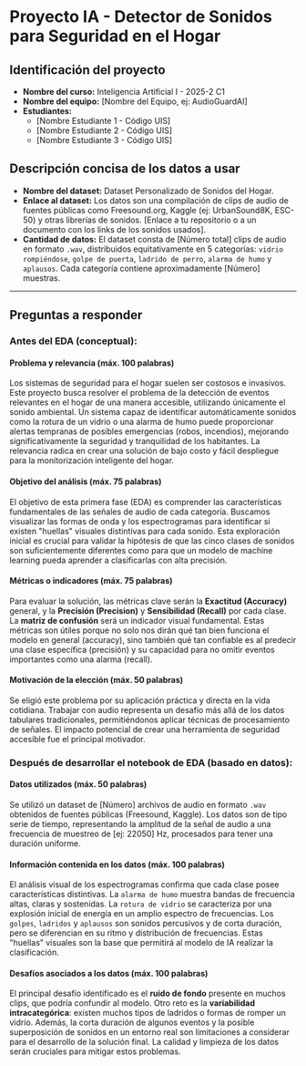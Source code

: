 # Proyecto IA - Detector de Sonidos para Seguridad en el Hogar

## Identificación del proyecto

*   **Nombre del curso:** Inteligencia Artificial I - 2025-2 C1
*   **Nombre del equipo:** [Nombre del Equipo, ej: AudioGuardAI]
*   **Estudiantes:**
    *   [Nombre Estudiante 1 - Código UIS]
    *   [Nombre Estudiante 2 - Código UIS]
    *   [Nombre Estudiante 3 - Código UIS]

## Descripción concisa de los datos a usar

*   **Nombre del dataset:** Dataset Personalizado de Sonidos del Hogar.
*   **Enlace al dataset:** Los datos son una compilación de clips de audio de fuentes públicas como Freesound.org, Kaggle (ej: UrbanSound8K, ESC-50) y otras librerías de sonidos. [Enlace a tu repositorio o a un documento con los links de los sonidos usados].
*   **Cantidad de datos:** El dataset consta de [Número total] clips de audio en formato `.wav`, distribuidos equitativamente en 5 categorías: `vidrio rompiéndose`, `golpe de puerta`, `ladrido de perro`, `alarma de humo` y `aplausos`. Cada categoría contiene aproximadamente [Número] muestras.

---

## Preguntas a responder

### Antes del EDA (conceptual):

#### Problema y relevancia (máx. 100 palabras)
Los sistemas de seguridad para el hogar suelen ser costosos e invasivos. Este proyecto busca resolver el problema de la detección de eventos relevantes en el hogar de una manera accesible, utilizando únicamente el sonido ambiental. Un sistema capaz de identificar automáticamente sonidos como la rotura de un vidrio o una alarma de humo puede proporcionar alertas tempranas de posibles emergencias (robos, incendios), mejorando significativamente la seguridad y tranquilidad de los habitantes. La relevancia radica en crear una solución de bajo costo y fácil despliegue para la monitorización inteligente del hogar.

#### Objetivo del análisis (máx. 75 palabras)
El objetivo de esta primera fase (EDA) es comprender las características fundamentales de las señales de audio de cada categoría. Buscamos visualizar las formas de onda y los espectrogramas para identificar si existen "huellas" visuales distintivas para cada sonido. Esta exploración inicial es crucial para validar la hipótesis de que las cinco clases de sonidos son suficientemente diferentes como para que un modelo de machine learning pueda aprender a clasificarlas con alta precisión.

#### Métricas o indicadores (máx. 75 palabras)
Para evaluar la solución, las métricas clave serán la **Exactitud (Accuracy)** general, y la **Precisión (Precision)** y **Sensibilidad (Recall)** por cada clase. La **matriz de confusión** será un indicador visual fundamental. Estas métricas son útiles porque no solo nos dirán qué tan bien funciona el modelo en general (accuracy), sino también qué tan confiable es al predecir una clase específica (precisión) y su capacidad para no omitir eventos importantes como una alarma (recall).

#### Motivación de la elección (máx. 50 palabras)
Se eligió este problema por su aplicación práctica y directa en la vida cotidiana. Trabajar con audio representa un desafío más allá de los datos tabulares tradicionales, permitiéndonos aplicar técnicas de procesamiento de señales. El impacto potencial de crear una herramienta de seguridad accesible fue el principal motivador.

### Después de desarrollar el notebook de EDA (basado en datos):

#### Datos utilizados (máx. 50 palabras)
Se utilizó un dataset de [Número] archivos de audio en formato `.wav` obtenidos de fuentes públicas (Freesound, Kaggle). Los datos son de tipo serie de tiempo, representando la amplitud de la señal de audio a una frecuencia de muestreo de [ej: 22050] Hz, procesados para tener una duración uniforme.

#### Información contenida en los datos (máx. 100 palabras)
El análisis visual de los espectrogramas confirma que cada clase posee características distintivas. La `alarma de humo` muestra bandas de frecuencia altas, claras y sostenidas. La `rotura de vidrio` se caracteriza por una explosión inicial de energía en un amplio espectro de frecuencias. Los `golpes`, `ladridos` y `aplausos` son sonidos percusivos y de corta duración, pero se diferencian en su ritmo y distribución de frecuencias. Estas "huellas" visuales son la base que permitirá al modelo de IA realizar la clasificación.

#### Desafíos asociados a los datos (máx. 100 palabras)
El principal desafío identificado es el **ruido de fondo** presente en muchos clips, que podría confundir al modelo. Otro reto es la **variabilidad intracategórica**: existen muchos tipos de ladridos o formas de romper un vidrio. Además, la corta duración de algunos eventos y la posible superposición de sonidos en un entorno real son limitaciones a considerar para el desarrollo de la solución final. La calidad y limpieza de los datos serán cruciales para mitigar estos problemas.
